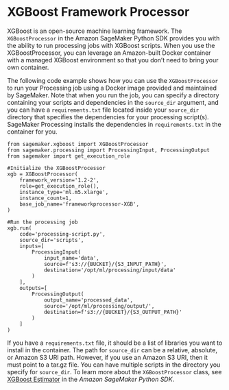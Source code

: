 # XGBoost Framework Processor<a name="processing-job-frameworks-xgboost"></a>

XGBoost is an open\-source machine learning framework\. The `XGBoostProcessor` in the Amazon SageMaker Python SDK provides you with the ability to run processing jobs with XGBoost scripts\. When you use the XGBoostProcessor, you can leverage an Amazon\-built Docker container with a managed XGBoost environment so that you don’t need to bring your own container\.

The following code example shows how you can use the `XGBoostProcessor` to run your Processing job using a Docker image provided and maintained by SageMaker\. Note that when you run the job, you can specify a directory containing your scripts and dependencies in the `source_dir` argument, and you can have a `requirements.txt` file located inside your `source_dir` directory that specifies the dependencies for your processing script\(s\)\. SageMaker Processing installs the dependencies in `requirements.txt` in the container for you\.

```
from sagemaker.xgboost import XGBoostProcessor
from sagemaker.processing import ProcessingInput, ProcessingOutput
from sagemaker import get_execution_role

#Initialize the XGBoostProcessor
xgb = XGBoostProcessor(
    framework_version='1.2-2',
    role=get_execution_role(),
    instance_type='ml.m5.xlarge',
    instance_count=1,
    base_job_name='frameworkprocessor-XGB',
)

#Run the processing job
xgb.run(
    code='processing-script.py',
    source_dir='scripts',
    inputs=[
        ProcessingInput(
            input_name='data',
            source=f's3://{BUCKET}/{S3_INPUT_PATH}',
            destination='/opt/ml/processing/input/data'
        )
    ],
    outputs=[
        ProcessingOutput(
            output_name='processed_data',
            source='/opt/ml/processing/output/',
            destination=f's3://{BUCKET}/{S3_OUTPUT_PATH}'
        )
    ]
)
```

If you have a `requirements.txt` file, it should be a list of libraries you want to install in the container\. The path for `source_dir` can be a relative, absolute, or Amazon S3 URI path\. However, if you use an Amazon S3 URI, then it must point to a tar\.gz file\. You can have multiple scripts in the directory you specify for `source_dir`\. To learn more about the `XGBoostProcessor` class, see [XGBoost Estimator](https://sagemaker.readthedocs.io/en/stable/frameworks/xgboost/xgboost.html) in the *Amazon SageMaker Python SDK*\.
